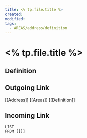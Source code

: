 ```yaml
---
title: <% tp.file.title %>
created: 
modified: 
tags:
  - AREAS/address/definition
---
```

# <% tp.file.title %>
## Definition

## Outgoing Link
[[Address]]
[[Areas]]
[[Definition]]
## Incoming Link
```dataview
LIST
FROM [[]]
```